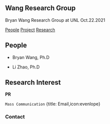 ## Wang Research Group
Bryan Wang Research Group at UNL
Oct.22.2021

[People](wangresearchgroup.github.io/people/)
[Project](wangresearchgroup.github.io/project/)
[Research](wangresearchgroup.github.io/research/)



## People

- Bryan Wang, Ph.D

- Li Zhao, Ph.D

## Research Interest

**PR**

``` Mass Communication ```
{title: Email,icon:evenlope}


### Contact
